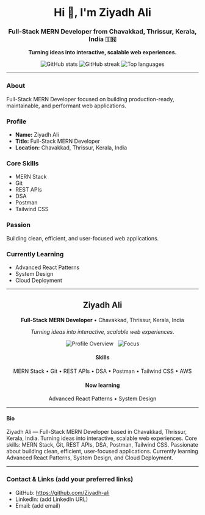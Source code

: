 <!--
Three professional top-section designs for your README.
Pick one and paste it at the top of your README.md, or tell me which one to commit.
All content values are preserved (name, title, location, tagline, skills, passion, currentlyLearning).
The previous JS object and the old typing animation have been removed and replaced with a more professional set of dynamic/visual cards.
-->

<!-- ===========================
     DESIGN A — Professional Hero
     Two-column hero with dynamic cards (recommended for portfolio)
     =========================== -->
<h1 align="center">Hi 👋, I'm Ziyadh Ali</h1>
<h3 align="center">Full-Stack MERN Developer from Chavakkad, Thrissur, Kerala, India 🇮🇳</h3>

<p align="center">
  <strong>Turning ideas into interactive, scalable web experiences.</strong>
</p>

<p align="center">
  <!-- Professional dynamic cards as the new "animation" / visual header -->
  <img alt="GitHub stats" src="https://github-readme-stats.vercel.app/api?username=Ziyadh-ali&show_icons=true&theme=default" />
  <img alt="GitHub streak" src="https://github-readme-streak-stats.herokuapp.com/?user=Ziyadh-ali&theme=default" />
  <img alt="Top languages" src="https://github-readme-stats.vercel.app/api/top-langs/?username=Ziyadh-ali&layout=compact&theme=default" />
</p>

---

### About
Full-Stack MERN Developer focused on building production-ready, maintainable, and performant web applications.

### Profile
- **Name:** Ziyadh Ali  
- **Title:** Full-Stack MERN Developer  
- **Location:** Chavakkad, Thrissur, Kerala, India

### Core Skills
- MERN Stack  
- Git  
- REST APIs  
- DSA  
- Postman  
- Tailwind CSS

### Passion
Building clean, efficient, and user-focused web applications.

### Currently Learning
- Advanced React Patterns  
- System Design  
- Cloud Deployment

---

<!-- ===========================
     DESIGN B — Clean Card
     A compact centered card for a sleek README
     =========================== -->
<div align="center">

  <h2>Ziyadh Ali</h2>
  <p><strong>Full-Stack MERN Developer</strong> • Chavakkad, Thrissur, Kerala, India</p>
  <p><em>Turning ideas into interactive, scalable web experiences.</em></p>

  <!-- Single, subtle professional animation card -->
  <img alt="Profile Overview" src="https://img.shields.io/badge/Stack-MERN-brightgreen?style=for-the-badge&logo=react&logoColor=white" />
  &nbsp;
  <img alt="Focus" src="https://img.shields.io/badge/Focus-Scalable%20Web%20Apps-blue?style=for-the-badge" />

  <h4>Skills</h4>
  <p>
    MERN Stack • Git • REST APIs • DSA • Postman • Tailwind CSS • AWS
  </p>

  <h4>Now learning</h4>
  <p>Advanced React Patterns • System Design </p>
</div>

---

<!-- ===========================
     DESIGN C — Compact Inline
     Minimal, one-paragraph professional bio for README header
     =========================== -->
<h4>Bio</h4>
<p>
  Ziyadh Ali — Full-Stack MERN Developer based in Chavakkad, Thrissur, Kerala, India. Turning ideas into interactive, scalable web experiences. Core skills: MERN Stack, Git, REST APIs, DSA, Postman, Tailwind CSS. Passionate about building clean, efficient, user-focused applications. Currently learning Advanced React Patterns, System Design, and Cloud Deployment.
</p>

---

### Contact & Links (add your preferred links)
- GitHub: https://github.com/Ziyadh-ali
- LinkedIn: (add LinkedIn URL)
- Email: (add email)
